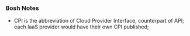 ### Bosh Notes
* CPI is the abbreviation of Cloud Provider Interface, counterpart of API; each IaaS provider would have their own CPI published;